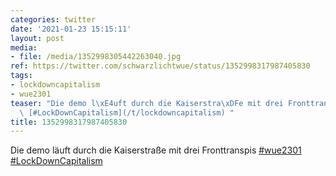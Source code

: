 ```yaml
---
categories: twitter
date: '2021-01-23 15:15:11'
layout: post
media:
- file: /media/1352998305442263040.jpg
ref: https://twitter.com/schwarzlichtwue/status/1352998317987405830
tags:
- lockdowncapitalism
- wue2301
teaser: "Die demo l\xE4uft durch die Kaiserstra\xDFe mit drei Fronttranspis [#wue2301](/t/wue2301)\
  \ [#LockDownCapitalism](/t/lockdowncapitalism) "
title: 1352998317987405830
---
```

Die demo läuft durch die Kaiserstraße mit drei Fronttranspis [#wue2301](/t/wue2301) [#LockDownCapitalism](/t/lockdowncapitalism) 